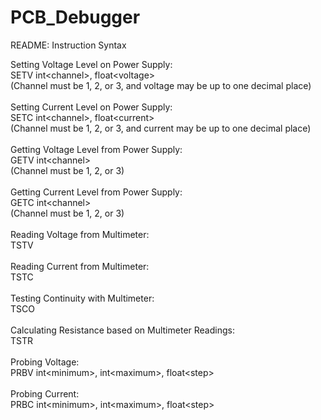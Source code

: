 # PCB_Debugger

README: Instruction Syntax

Setting Voltage Level on Power Supply: <br>
SETV int\<channel\>, float\<voltage\> <br>
(Channel must be 1, 2, or 3, and voltage may be up to one decimal place) <br>
<br>
Setting Current Level on Power Supply: <br>
SETC int\<channel\>, float\<current\> <br>
(Channel must be 1, 2, or 3, and current may be up to one decimal place) <br>
<br>
Getting Voltage Level from Power Supply: <br>
GETV int\<channel\> <br>
(Channel must be 1, 2, or 3) <br>
<br>
Getting Current Level from Power Supply: <br>
GETC int\<channel\> <br>
(Channel must be 1, 2, or 3) <br>
<br>
Reading Voltage from Multimeter: <br>
TSTV <br>
<br>
Reading Current from Multimeter: <br>
TSTC <br>
<br>
Testing Continuity with Multimeter: <br>
TSCO <br>
<br>
Calculating Resistance based on Multimeter Readings: <br>
TSTR <br>
<br>
Probing Voltage: <br>
PRBV int\<minimum\>, int\<maximum\>, float\<step\> <br>
<br>
Probing Current: <br>
PRBC int\<minimum\>, int\<maximum\>, float\<step\> <br>
<br>
